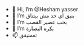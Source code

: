 - 👋 Hi, I’m @Hesham yasser
- 👀 I’m بنيق اي حد مش بيتناق 
- 🌱 I’m بحب عصير القصب  
- 💞️ I’m بكره البصارة
- 📫 تعمنيقق

<!---
Yousifhousam/Yousifhousam is a ✨ special ✨ repository because its `README.md` (this file) appears on your GitHub profile.
You can click the Preview link to take a look at your changes.
--->
